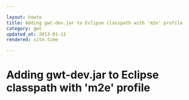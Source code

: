```yaml
---

layout: howto
title: Adding gwt-dev.jar to Eclipse classpath with 'm2e' profile
category: gwt
updated_at: 2013-01-11
rendered: site.time

---
```


Adding gwt-dev.jar to Eclipse classpath with 'm2e' profile
==========================================================



